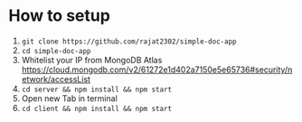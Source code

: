 # How to setup 
1. `git clone https://github.com/rajat2302/simple-doc-app`
2. `cd simple-doc-app`
3. Whitelist your IP from MongoDB Atlas https://cloud.mongodb.com/v2/61272e1d402a7150e5e65736#security/network/accessList
4. `cd server && npm install && npm start`
5. Open new Tab in terminal
6. `cd client && npm install && npm start`
